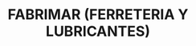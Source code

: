 ---
title: "FABRIMAR (FERRETERIA Y LUBRICANTES)"
url: /posorja/fabrimar-ferreteria-y-lubricantes/
shop: hardware
---